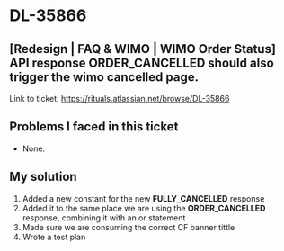 # DL-35866

## [Redesign | FAQ & WIMO | WIMO Order Status] API response ORDER_CANCELLED should also trigger the wimo cancelled page.

Link to ticket: https://rituals.atlassian.net/browse/DL-35866


## Problems I faced in this ticket 

- None.

## My solution

1. Added a new constant for the new **FULLY_CANCELLED** response
2. Added it to the same place we are using the **ORDER_CANCELLED** response, combining it with an or statement
3. Made sure we are consuming the correct CF banner tittle
4. Wrote a test plan